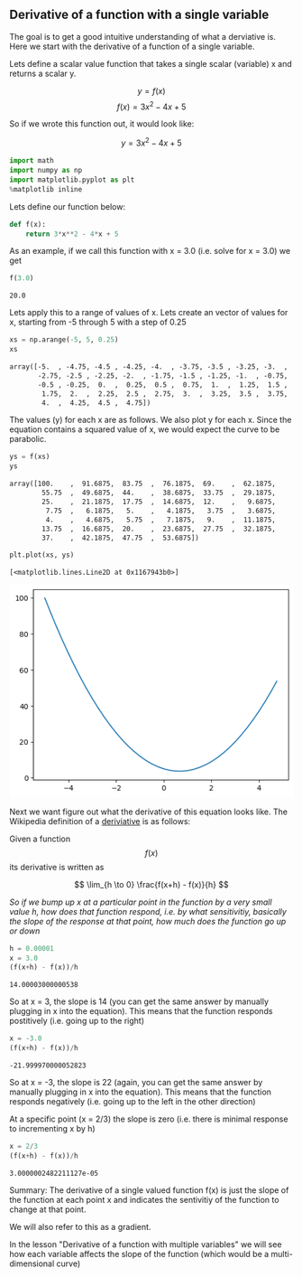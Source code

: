 
<script src="https://cdnjs.cloudflare.com/ajax/libs/mathjax/2.7.5/MathJax.js?config=TeX-MML-AM_CHTML" async></script>
<script type="text/x-mathjax-config">
MathJax.Hub.Config({
    tex2jax: {
        inlineMath: [['$','$'], ['\(','\)']],
        processEscapes: true
    }
});
</script>
## Derivative of a function with a single variable

The goal is to get a good intuitive understanding of what a derviative is. Here we start with the derivative of a function of a single variable.

Lets define a scalar value function that takes a single scalar (variable) x and returns a scalar y.

$$
y = f(x)
$$
$$
f(x) = 3x^2 - 4x + 5
$$

So if we wrote this function out, it would look like:

$$
y = 3x^2 - 4x + 5
$$


```python
import math
import numpy as np
import matplotlib.pyplot as plt
%matplotlib inline
```

Lets define our function below:


```python
def f(x):
    return 3*x**2 - 4*x + 5
```

As an example, if we call this function with x = 3.0 (i.e. solve for x = 3.0) we get


```python
f(3.0)
```




    20.0



Lets apply this to a range of values of x. 
Lets create an vector of values for x, starting from -5 through 5 with a step of 0.25


```python
xs = np.arange(-5, 5, 0.25)
xs
```




    array([-5.  , -4.75, -4.5 , -4.25, -4.  , -3.75, -3.5 , -3.25, -3.  ,
           -2.75, -2.5 , -2.25, -2.  , -1.75, -1.5 , -1.25, -1.  , -0.75,
           -0.5 , -0.25,  0.  ,  0.25,  0.5 ,  0.75,  1.  ,  1.25,  1.5 ,
            1.75,  2.  ,  2.25,  2.5 ,  2.75,  3.  ,  3.25,  3.5 ,  3.75,
            4.  ,  4.25,  4.5 ,  4.75])



The values (y) for each x are as follows.  We also plot y for each x. Since the equation contains a squared value of x, we would expect the curve to be parabolic.


```python
ys = f(xs)
ys
```




    array([100.    ,  91.6875,  83.75  ,  76.1875,  69.    ,  62.1875,
            55.75  ,  49.6875,  44.    ,  38.6875,  33.75  ,  29.1875,
            25.    ,  21.1875,  17.75  ,  14.6875,  12.    ,   9.6875,
             7.75  ,   6.1875,   5.    ,   4.1875,   3.75  ,   3.6875,
             4.    ,   4.6875,   5.75  ,   7.1875,   9.    ,  11.1875,
            13.75  ,  16.6875,  20.    ,  23.6875,  27.75  ,  32.1875,
            37.    ,  42.1875,  47.75  ,  53.6875])




```python
plt.plot(xs, ys)
```




    [<matplotlib.lines.Line2D at 0x1167943b0>]




    
![png](derivative-single-var_files/derivative-single-var_10_1.png)
    


Next we want figure out what the derivative of this equation looks like.  The Wikipedia definition of a [deriviative](https://en.wikipedia.org/wiki/Derivative) is as follows:

Given a function $$f(x)$$ its derivative is written as

$$
\lim_{h \to 0} \frac{f(x+h) - f(x)}{h}
$$

_So if we bump up x at a particular point in the function by a very small value h, how does that function respond, i.e. by what sensitivitiy, basically the slope of the response at that point, how much does the function go up or down_




```python
h = 0.00001
x = 3.0
(f(x+h) - f(x))/h
```




    14.00003000000538



So at x = 3, the slope is 14 (you can get the same answer by manually plugging in x into the equation).  This means that the function responds postitively (i.e. going up to the right) 


```python
x = -3.0
(f(x+h) - f(x))/h
```




    -21.999970000052823



So at x = -3, the slope is 22 (again, you can get the same answer by manually plugging in x into the equation).  This means that the function responds negatively (i.e. going up to the left in the other direction) 

At a specific point (x = 2/3) the slope is zero (i.e. there is minimal response to incrementing x by h)


```python
x = 2/3
(f(x+h) - f(x))/h
```




    3.0000002482211127e-05



Summary: The derivative of a single valued function f(x) is just the slope of the function at each point x and indicates the sentivitiy of the function to change at that point. 

We will also refer to this as a gradient.

In the lesson "Derivative of a function with multiple variables" we will see how each variable affects the slope of the function (which would be a multi-dimensional curve)
